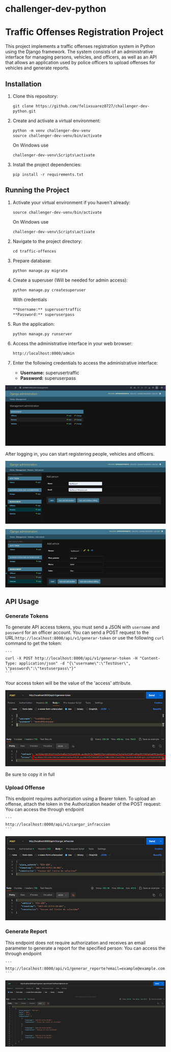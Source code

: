 # challenger-dev-python

# Traffic Offenses Registration Project

This project implements a traffic offenses registration system in Python using the Django framework. The system consists of an administrative interface for managing persons, vehicles, and officers, as well as an API that allows an application used by police officers to upload offenses for vehicles and generate reports.

## Installation

1. Clone this repository:

    ```
    git clone https://github.com/felixsuarez0727/challenger-dev-python.git
    ```

2. Create and activate a virtual environment:

    ```
    python -m venv challenger-dev-venv
    source challenger-dev-venv/bin/activate
    ```

    On Windows use

    ```
    challenger-dev-venv\Scripts\activate
    ```

3. Install the project dependencies:

    ```
    pip install -r requirements.txt
    ```

## Running the Project

1. Activate your virtual environment if you haven't already:

    ```
    source challenger-dev-venv/bin/activate
    ```
    
    On Windows use

    ```
    challenger-dev-venv\Scripts\activate
    ```

2. Navigate to the project directory:

    ```
    cd traffic-offences
    ```

3. Prepare database:

    ```
    python manage.py migrate
    ```

4. Create  a superuser (Will be needed for admin access):

    ```
    python manage.py createsuperuser
    ```

    With credentials

    ```
    **Username:** superusertraffic
    **Password:** superuserpass
    ```

5. Run the application:

    ```
    python manage.py runserver
    ```

6. Access the administrative interface in your web browser:

    ```
    http://localhost:8000/admin
    ```

7. Enter the following credentials to access the administrative interface:

    - **Username:** superusertraffic
    - **Password:** superuserpass

![Administration Panel](doc/administrationPanel.png)

After logging in, you can start registering people, vehicles and officers.

![People registration panel](doc/registrationPanel-1.png)

![Vehicle registration panel](doc/registrationPanel-2.png)

## API Usage

### Generate Tokens
To generate API access tokens, you must send a JSON with `username` and `password` for an officer account. You can send a POST request to the URL:`http://localhost:8000/api/v1/generar-token` or use the following `curl` command to get the token:

    ```
    curl -X POST http://localhost:8000/api/v1/generar-token -H "Content-Type: application/json" -d "{\"username\":\"TestUser\", \"password\":\"testuserpass\"}"
    ```

Your access token will be the value of the 'access' attribute.

![Generate token](doc/generateToken.png)

Be sure to copy it in full

### Upload Offense
This endpoint requires authorization using a Bearer token. To upload an offense, attach the token in the Authorization header of the POST request:
You can access the through endpoint

    ```
    http://localhost:8000/api/v1/cargar_infraccion
    ```

![Upload violation](doc/trafficViolation.png)

### Generate Report
This endpoint does not require authorization and receives an email parameter to generate a report for the specified person:
You can access the through endpoint

    ```
    http://localhost:8000/api/v1/generar_reporte?email=example@example.com
    ```

![Generated report](doc/report-1.png)
